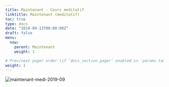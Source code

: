 ```yaml
---
title: Maintenant - Cours meditatif
linktitle: Maintenant (meditatif)
toc: true
type: docs
date: "2019-09-13T00:00:00Z"
draft: false
menu:
  now:
    parent: Maintenant
    weight: 1

# Prev/next pager order (if `docs_section_pager` enabled in `params.toml`)
weight: 1
---
```

![maintenant-medi-2019-09](/img/maintenant-medi-2019-09.png)

